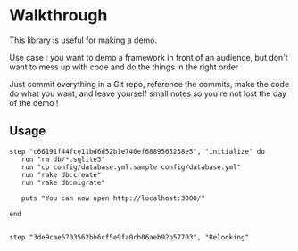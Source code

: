 Walkthrough
===============

This library is useful for making a demo.

Use case : you want to demo a framework in front of an audience, but don't want to mess up with code and do the things in the right order

Just commit everything in a Git repo, reference the commits, make the code do what you want, and leave yourself small notes so you're not lost the day of the demo !

Usage
------

    step "c66191f44fce11bd6d52b1e740ef6889565238e5", "initialize" do
       run "rm db/*.sqlite3"
       run "cp config/database.yml.sample config/database.yml"
       run "rake db:create"
       run "rake db:migrate"
    
       puts "You can now open http://localhost:3000/"
    
    end


    step "3de9cae6703562bb6cf5e9fa0cb06aeb92b57703", "Relooking"

